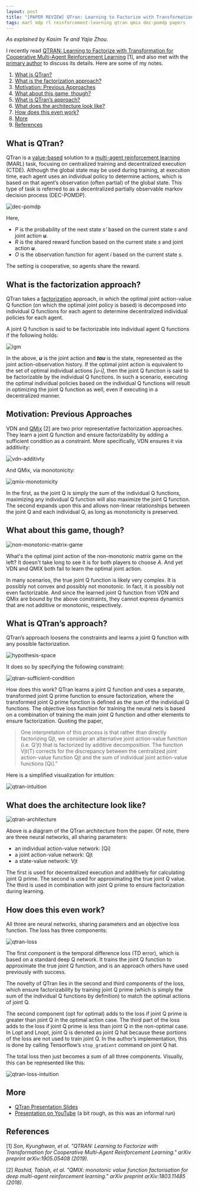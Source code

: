 ```yaml
---
layout: post
title: "[PAPER REVIEW] QTran: Learning to Factorize with Transformation"
tags: marl mdp rl reinforcement-learning qtran qmix dec-pomdp papers
---
```


*As explained by Kasim Te and Yajie Zhou.*

I recently
read 
[QTRAN: Learning to Factorize with Transformation for Cooperative Multi-Agent Reinforcement Learning](https://arxiv.org/abs/1905.05408) [1],
and also met with the [primary author](https://github.com/Sonkyunghwan) to discuss its
details. Here are some of my notes.

1. [What is QTran?](#what-is-qtran)
2. [What is the factorization approach?](#what-is-the-factorization-approach)
3. [Motivation: Previous Approaches](#motivation-previous-approaches)
4. [What about this game, though?](#what-about-this-game-though)
5. [What is QTran’s approach?](#what-is-qtrans-approach)
6. [What does the architecture look like?](#what-does-the-architecture-look-like)
7. [How does this even work?](#how-does-this-even-work)
8. [More](#more)
9. [References](#references)

## What is QTran?

QTran is a [value-based](https://lilianweng.github.io/lil-log/2018/02/19/a-long-peek-into-reinforcement-learning.html#value-estimation) solution to
a [multi-agent reinforcement learning](https://github.com/LantaoYu/MARL-Papers) (MARL) task, focusing
on centralized training and decentralized execution
(CTDE). Although the global state may be used during training, at
execution time, each agent uses an individual policy to determine
actions, which is based on that agent’s observation (often partial) of
the global state. This type of task is referred to as a decentralized
partially observable markov decision process (DEC-POMDP). 

![dec-pomdp](/assets/images/qtran/dec-pomdp.png)

Here, 

* *P* is the probability of the next state *s'* based on the current state *s* and joint action ***u***.
* *R* is the shared reward function based on the current state *s* and joint action ***u***.
* *O* is the observation function for agent *i* based on the current state *s*.

The setting is cooperative, so agents share the reward.

## What is the factorization approach?

QTran takes
a [factorization](https://en.wikipedia.org/wiki/Factorization)
approach, in which the optimal joint action-value Q function (on which
the optimal joint policy is based) is decomposed into individual Q
functions for each agent to determine decentralized individual
policies for each agent.

A joint Q function is said to be factorizable into individual agent Q
functions if the following holds:

![igm](/assets/images/qtran/igm.png)

In the above, ***u*** is the joint action and ***tau*** is the state, represented
as the joint action-observation history. If the optimal joint action
is equivalent to the set of optimal individual actions *[u-i]*, then
the joint Q function is said to be factorizable by the individual Q
functions. In such a scenario, executing the optimal individual policies based
on the individual Q functions will result in optimizing the joint Q
function as well, even if executing in a decentralized manner.

## Motivation: Previous Approaches

VDN and [QMix](https://arxiv.org/abs/1803.11485) [2] are two prior
representative factorization approaches. They learn a joint Q function
and ensure factorizability by adding a sufficient condition as a
constraint. More specifically, VDN ensures it via additivity:

![vdn-additivty](/assets/images/qtran/vdn-additivity.png)

And QMix, via monotonicity:

![qmix-monotonicity](/assets/images/qtran/qmix-monotonicity.png)

In the first, as the joint Q is simply the sum of the individual Q
functions, maximizing any individual Q function will also maximize the
joint Q function. The second expands upon this and allows non-linear
relationships between the joint Q and each individual Q, as long as
monotonicity is preserved.

## What about this game, though?

![non-monotonic-matrix-game](/assets/images/qtran/non-monotonic-matrix-game.png)

What's the optimal joint action of the non-monotonic matrix game on the
left? It doesn't take long to see it is for both players to choose
*A*. And yet VDN and QMIX both fail to learn the optimal joint action.

In many scenarios, the true joint Q function is likely very
complex. It is possibly not convex and possibly not monotonic. In
fact, it is possibly not even factorizable. And since the learned
joint Q function from VDN and QMix are bound by the above constraints,
they cannot express dynamics that are not additive or monotonic,
respectively.

## What is QTran’s approach?

QTran’s approach loosens the constraints and learns a joint Q function
with any possible factorization.

![hypothesis-space](/assets/images/qtran/hypothesis-space.png)

It does so by specifying the following constraint:

![qtran-sufficient-condition](/assets/images/qtran/qtran-sufficient-condition.png)

How does this work? QTran learns a joint Q function and uses a
separate, transformed joint Q prime function to ensure factorization,
where the transformed joint Q prime function is defined as the sum of
the individual Q functions. The objective loss function for training
the neural nets is based on a combination of training the main joint Q
function and other elements to ensure factorization. Quoting the
paper,

> One interpretation of this process is that rather than directly
 factorizing Qjt, we consider an alternative joint action-value
 function (i.e. Q’jt) that is factorized by additive
 decomposition. The function Vjt(T) corrects for the discrepancy
 between the centralized joint action-value function Qjt and the sum
 of individual joint action-value functions [Qi].”
 
Here is a simplified visualization for intuition:

![qtran-intuition](/assets/images/qtran/qtran-intuition.png)

## What does the architecture look like?

![qtran-architecture](/assets/images/qtran/qtran-architecture.png)

Above is a diagram of the QTran architecture from the paper. Of note,
there are three neural networks, all sharing parameters:

* an individual action-value network: [Qi]
* a joint action-value network: Qjt
* a state-value network: Vjt

The first is used for decentralized execution and additively for
calculating joint Q prime. The second is used for approximating the
true joint Q value. The third is used in combination with joint Q
prime to ensure factorization during learning.

## How does this even work?

All three are neural networks, sharing parameters and an objective
loss function. The loss has three components:

![qtran-loss](/assets/images/qtran/qtran-loss.png)

The first component is the temporal difference loss (TD error), which
is based on a standard deep Q network. It trains the joint Q function
to approximate the true joint Q function, and is an approach others
have used previously with success.

The novelty of QTran lies in the second and third components of the
loss, which ensure factorizability by training joint Q prime (which is
simply the sum of the individual Q functions by definition) to match
the optimal actions of joint Q.

The second component (opt for optimal) adds to the loss if joint Q
prime is greater than joint Q in the optimal action case. The third
part of the loss adds to the loss if joint Q prime is less than joint
Q in the non-optimal case. In Lopt and Lnopt, joint Q is denoted as
joint Q hat because these portions of the loss are not used to train
joint Q. In the author’s implementation, this is done by calling
Tensorflow’s `stop_gradient` command on joint Q hat.

The total loss then just becomes a sum of all three
components. Visually, this can be represented like this:

![qtran-loss-intuition](/assets/images/qtran/qtran-loss-intuition.png)

## More

* [QTran Presentation Slides](https://docs.google.com/presentation/d/1bamDeYgYZTo2Ty-npoCy5FSekltOdRju24_tDDH95zQ/edit?usp=sharing)
* [Presentation on YouTube](https://youtu.be/BO0RZw3RHVg) (a bit rough, as this was an informal run)

## References

[1] *Son, Kyunghwan, et al. "QTRAN: Learning to Factorize with Transformation for Cooperative Multi-Agent Reinforcement Learning." arXiv preprint arXiv:1905.05408 (2019).*

[2] *Rashid, Tabish, et al. "QMIX: monotonic value function factorisation for deep multi-agent reinforcement learning." arXiv preprint arXiv:1803.11485 (2018).*
